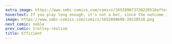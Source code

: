 ```yaml
---
extra_image: https://www.smbc-comics.com/comics/165289073720220518after.png
hovertext: If you play long enough, it's not a bet, since the outcome is certain.
image: https://www.smbc-comics.com/comics/1652890690-20220518.png
next_comic: noble
prev_comic: trolley-realism
title: Efficient
---
```


